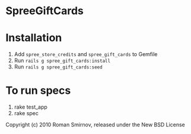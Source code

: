 SpreeGiftCards
==============


Installation
=======

1. Add `spree_store_credits` and `spree_gift_cards` to Gemfile
1. Run `rails g spree_gift_cards:install`
1. Run `rails g spree_gift_cards:seed`


To run specs
=======

1. rake test_app
1. rake spec


Copyright (c) 2010 Roman Smirnov, released under the New BSD License
